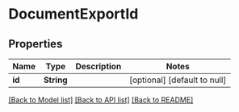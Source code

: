 # DocumentExportId
## Properties

| Name | Type | Description | Notes |
|------------ | ------------- | ------------- | -------------|
| **id** | **String** |  | [optional] [default to null] |

[[Back to Model list]](../README.md#documentation-for-models) [[Back to API list]](../README.md#documentation-for-api-endpoints) [[Back to README]](../README.md)

